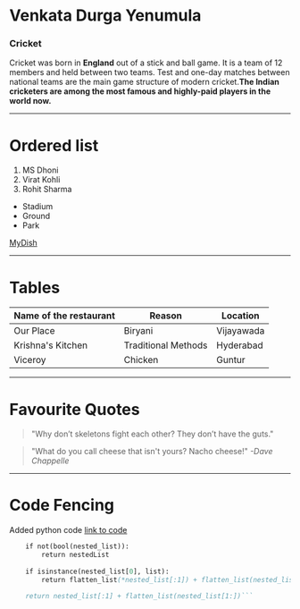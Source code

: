 
# Venkata Durga Yenumula
### Cricket

Cricket was born in **England** out of a stick and ball game. It is a team of 12 members and held between two teams. Test and one-day matches between national teams are the main game structure of modern cricket.**The Indian cricketers are among the most famous and highly-paid players in the world now.**

---
# Ordered list
1. MS Dhoni
2. Virat Kohli
3. Rohit Sharma

* Stadium
* Ground
* Park

[MyDish](./MyDish.md)

---
# Tables
|Name of the restaurant|Reason|Location|
|------------------------|-------|----------|
|Our Place|Biryani|Vijayawada|
|Krishna's Kitchen |Traditional Methods|Hyderabad|
|Viceroy|Chicken|Guntur|
---
# Favourite Quotes
> "Why don’t skeletons fight each other? They don’t have the guts."

> "What do you call cheese that isn't yours? Nacho cheese!"
_-Dave Chappelle_

---
# Code Fencing

Added python code 
[link to code](https://code.pieces.app/collections/python)

```def flatten_list(nested_list):
    if not(bool(nested_list)):
        return nestedList
 
    if isinstance(nested_list[0], list):
        return flatten_list(*nested_list[:1]) + flatten_list(nested_list[1:])
 
    return nested_list[:1] + flatten_list(nested_list[1:])```




